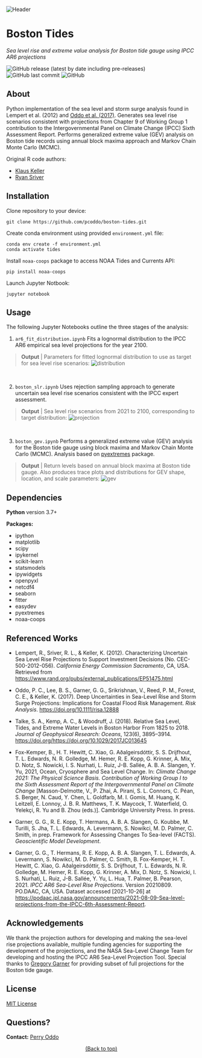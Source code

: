 <!-- Header -->
![Header](https://raw.githubusercontent.com/pcoddo/boston-tides/main/img/header.png)

# **Boston Tides**
</p>
<p align="left">
    <em>Sea level rise and extreme value analysis for Boston tide gauge using IPCC AR6 projections</em>
</p>

<!-- Badges -->
![GitHub release (latest by date including pre-releases)](https://img.shields.io/github/v/release/pcoddo/boston-tides?include_prereleases)
![GitHub last commit](https://img.shields.io/github/last-commit/pcoddo/boston-tides)
![GitHub](https://img.shields.io/github/license/pcoddo/boston-tides)

## About
Python implementation of the sea level and storm surge analysis found in Lempert et al. (2012) and [Oddo et al. (2017)](https://onlinelibrary.wiley.com/doi/full/10.1111/risa.12888). Generates sea level rise scenarios consistent with projections from Chapter 9 of Working Group 1 contribution to the Intergovernmental Panel on Climate Change (IPCC) Sixth Assessment Report. Performs generalized extreme value (GEV) analysis on Boston tide records using annual block maxima approach and Markov Chain Monte Carlo (MCMC).

Original R code authors:
- [Klaus Keller ](https://personal.ems.psu.edu/~kzk10/)
- [Ryan Sriver](https://atmos.illinois.edu/directory/profile/rsriver)

## Installation

Clone repository to your device:
```shell
git clone https://github.com/pcoddo/boston-tides.git
```
Create conda environment using provided `environment.yml` file:
```shell
conda env create -f environment.yml
conda activate tides
```
Install `noaa-coops` package to access NOAA Tides and Currents API:
```
pip install noaa-coops
```
Launch Jupyter Notbook:
```shell
jupyter notebook
```

## Usage
The following Jupyter Notebooks outline the three stages of the analysis:

1. `ar6_fit_distribution.ipynb` Fits a lognormal distribution to the IPCC AR6 empirical sea level projections for the year 2100.

> **Output** | Parameters for fitted lognormal distribution to use as target for sea level rise scenarios:
![distribution](https://raw.githubusercontent.com/pcoddo/boston-tides/main/img/distribution.png)

<br />

2. `boston_slr.ipynb` Uses rejection sampling approach to generate uncertain sea level rise scenarios consistent with the IPCC expert assessment.

> **Output** | Sea level rise scenarios from 2021 to 2100, corresponding to target distribution:
![projection](https://raw.githubusercontent.com/pcoddo/boston-tides/main/img/projection.png)

<br />

3. `boston_gev.ipynb` Performs a generalized extreme value (GEV) analysis for the Boston tide gauge using block maxima and Markov Chain Monte Carlo (MCMC). Analysis based on [pyextremes](https://github.com/georgebv/pyextremes) package.

> **Output** | Return levels based on annual block maxima at Boston tide gauge. Also produces trace plots and distributions for GEV shape, location, and scale parameters:
![gev](https://raw.githubusercontent.com/pcoddo/boston-tides/main/img/gev.png)

## Dependencies
**Python** version 3.7+

**Packages:**
  - ipython
  - matplotlib
  - scipy
  - ipykernel
  - scikit-learn
  - statsmodels
  - ipywidgets
  - openpyxl
  - netcdf4
  - seaborn
  - fitter
  - easydev
  - pyextremes
  - noaa-coops
  
## Referenced Works
- Lempert, R., Sriver, R. L., & Keller, K. (2012). Characterizing Uncertain Sea Level Rise Projections to Support Investment Decisions (No. CEC-500-2012-056). *California Energy Commission Sacramento*, CA, USA. Retrieved from https://www.rand.org/pubs/external_publications/EP51475.html

- Oddo, P. C., Lee, B. S., Garner, G. G., Srikrishnan, V., Reed, P. M., Forest, C. E., & Keller, K. (2017). Deep Uncertainties in Sea-Level Rise and Storm Surge Projections: Implications for Coastal Flood Risk Management. *Risk Analysis*. https://doi.org/10.1111/risa.12888

- Talke, S. A., Kemp, A. C., & Woodruff, J. (2018). Relative Sea Level, Tides, and Extreme Water Levels in Boston Harbor From 1825 to 2018. *Journal of Geophysical Research: Oceans*, 123(6), 3895–3914. https://doi.org/https://doi.org/10.1029/2017JC013645

- Fox-Kemper, B., H. T. Hewitt, C. Xiao, G. Aðalgeirsdóttir, S. S. Drijfhout, T. L. Edwards, N. R. Golledge, M. Hemer, R. E. Kopp, G. Krinner, A. Mix, D. Notz, S. Nowicki, I. S. Nurhati, L. Ruiz, J-B. Sallée, A. B. A. Slangen, Y. Yu, 2021, Ocean, Cryosphere and Sea Level Change. In: *Climate Change 2021: The Physical Science Basis. Contribution of Working Group I to the Sixth Assessment Report of the Intergovernmental Panel on Climate Change* [Masson-Delmotte, V., P. Zhai, A. Pirani, S. L. Connors, C. Péan, S. Berger, N. Caud, Y. Chen, L. Goldfarb, M. I. Gomis, M. Huang, K. Leitzell, E. Lonnoy, J. B. R. Matthews, T. K. Maycock, T. Waterfield, O. Yelekçi, R. Yu and B. Zhou (eds.)]. Cambridge University Press. In press.

- Garner, G. G., R. E. Kopp, T. Hermans, A. B. A. Slangen, G. Koubbe, M. Turilli, S. Jha, T. L. Edwards, A. Levermann, S. Nowikci, M. D. Palmer, C. Smith, in prep. Framework for Assessing Changes To Sea-level (FACTS). *Geoscientific Model Development*.

- Garner, G. G., T. Hermans, R. E. Kopp, A. B. A. Slangen, T. L. Edwards, A. Levermann, S. Nowikci, M. D. Palmer, C. Smith, B. Fox-Kemper, H. T. Hewitt, C. Xiao, G. Aðalgeirsdóttir, S. S. Drijfhout, T. L. Edwards, N. R. Golledge, M. Hemer, R. E. Kopp, G. Krinner, A. Mix, D. Notz, S. Nowicki, I. S. Nurhati, L. Ruiz, J-B. Sallée, Y. Yu, L. Hua, T. Palmer, B. Pearson, 2021. *IPCC AR6 Sea-Level Rise Projections*. Version 20210809. PO.DAAC, CA, USA. Dataset accessed [2021-10-26] at https://podaac.jpl.nasa.gov/announcements/2021-08-09-Sea-level-projections-from-the-IPCC-6th-Assessment-Report.

## Acknowledgements
We thank the projection authors for developing and making the sea-level rise projections available, multiple funding agencies for supporting the development of the projections, and the NASA Sea-Level Change Team for developing and hosting the IPCC AR6 Sea-Level Projection Tool. Special thanks to [Gregory Garner](https://sites.google.com/site/gggarner121) for providing subset of full projections for the Boston tide gauge.

## License
[MIT License](https://opensource.org/licenses/MIT)

## Questions?
**Contact:** [Perry Oddo](https://perryoddo.com/#contact)


<p align="center">
  <a href="#boston-tides">(Back to top)</a>
</p>
